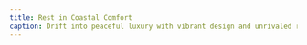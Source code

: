 ```yaml
---
title: Rest in Coastal Comfort
caption: Drift into peaceful luxury with vibrant design and unrivaled relaxation in Goa.
---
```

